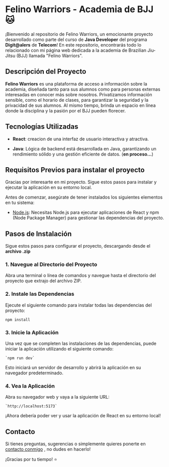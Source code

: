 # Felino Warriors - Academia de BJJ 🐱

¡Bienvenido al repositorio de Felino Warriors, un emocionante proyecto desarrollado como parte del curso de **Java Developer** del programa **Digit@alers** de **Telecom**! En este repositorio, encontrarás todo lo relacionado con mi página web dedicada a la academia de Brazilian Jiu-Jitsu (BJJ) llamada "Felino Warriors".


## Descripción del Proyecto

**Felino Warriors** es una plataforma de acceso a información sobre la academia, diseñada tanto para sus alumnos como para personas externas interesadas en conocer más sobre nosotros. Privatizamos información sensible, como el horario de clases, para garantizar la seguridad y la privacidad de sus alumnos. Al mismo tiempo, brinda un espacio en línea donde la disciplina y la pasión por el BJJ pueden florecer.

## Tecnologías Utilizadas

-   **React**: creacion de una interfaz de usuario interactiva y atractiva.
    
-   **Java**: Lógica de backend está desarrollada en Java, garantizando un rendimiento sólido y una gestión eficiente de datos. (**en proceso...**)


## Requisitos Previos para instalar el proyecto

Gracias por interesarte en mi proyecto. Sigue estos pasos para instalar y ejecutar la aplicación en su entorno local.

Antes de comenzar, asegúrate de tener instalados los siguientes elementos en tu sistema:

- [Node.js](https://nodejs.org/): Necesitas Node.js para ejecutar aplicaciones de React y npm (Node Package Manager) para gestionar las dependencias del proyecto.

## Pasos de Instalación

Sigue estos pasos para configurar el proyecto, descargando desde el **archivo .zip**

### 1. Navegue al Directorio del Proyecto

Abra una terminal o línea de comandos y navegue hasta el directorio del proyecto que extrajo del archivo ZIP.

### 2. Instale las Dependencias

Ejecute el siguiente comando para instalar todas las dependencias del proyecto:

    npm install

### 3. Inicie la Aplicación

Una vez que se completen las instalaciones de las dependencias, puede iniciar la aplicación utilizando el siguiente comando:

    `npm run dev` 

Esto iniciará un servidor de desarrollo y abrirá la aplicación en su navegador predeterminado.

### 4. Vea la Aplicación

Abra su navegador web y vaya a la siguiente URL:

    `http://localhost:5173` 

¡Ahora debería poder ver y usar la aplicación de React en su entorno local!


## Contacto

Si tienes preguntas, sugerencias o simplemente quieres ponerte en  [contacto conmigo](mailto:cristaldofiorela@gmail.com) , no dudes en hacerlo!

¡Gracias por tu tiempo! ⭐



